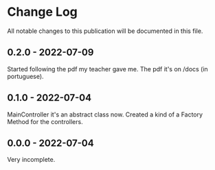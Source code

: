 # Change Log

All notable changes to this publication will be documented in this file.

## 0.2.0 - 2022-07-09
Started following the pdf my teacher gave me. The pdf it's on /docs (in portuguese).

## 0.1.0 - 2022-07-04
MainController it's an abstract class now.
Created a kind of a Factory Method for the controllers.

## 0.0.0 - 2022-07-04

Very incomplete.
